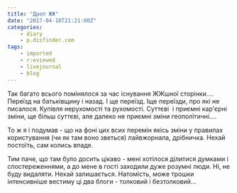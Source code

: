 ```yaml
---
title: "Дроп ЖЖ"
date: "2017-04-18T21:21:00Z"
categories:
    - diary
    - p.disfinder.com
tags:
    - imported
    - r:eviewed
    - livejournal
    - blog
---
```


Так багато всього помінялося за час існування ЖЖшної сторінки.... Переїзд на батьківщину і назад. І ще переїзд. Іще переїзди, про які не писалося. Купівля нерухомості та рухомості. Суттєві  і приємні кар'єрні зміни, ще більш суттєві, але далеко не приємні зміни геополітичні....  
<!--more-->
То ж я і подумав - що на фоні цих всих перемін якісь зміни у правилах користування (чи як там воно зветься) лайвжорнала, дрібничка. Нехай постоїть, сам колись впаде.  

Тим паче, що там було досить цікаво - мені хотілося ділитися думками і спостереженнями, а до мене в гості заходили дуже розумні люди. Ні, не буду видаляти. Нехай залишається. Натомість, може трошки інтенсивніше вестиму ці два блоги - толковий і безтолковий...
